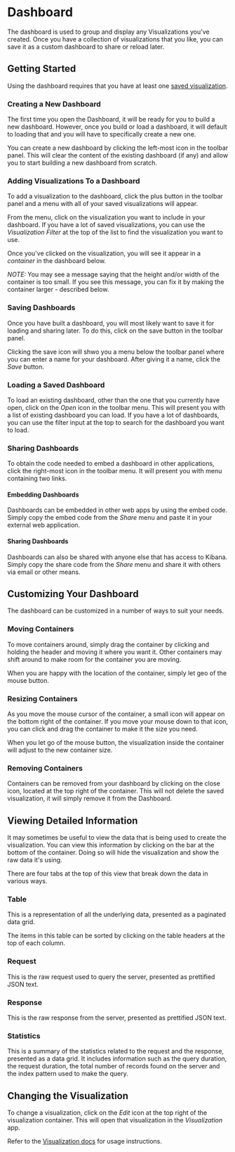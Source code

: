 # Dashboard

The dashboard is used to group and display any Visualizations you've created. Once you have a collection of visualizations that you like, you can save it as a custom dashboard to share or reload later.

## Getting Started

Using the dashboard requires that you have at least one [saved visualization](#vis).

### Creating a New Dashboard

The first time you open the Dashboard, it will be ready for you to build a new dashboard. However, once you build or load a dashboard, it will default to loading that and you will have to specifically create a new one.

You can create a new dashboard by clicking the left-most icon in the toolbar panel. This will clear the content of the existing dashboard (if any) and allow you to start building a new dashboard from scratch.

### Adding Visualizations To a Dashboard

To add a visualization to the dashboard, click the plus button in the toolbar panel and a menu with all of your saved visualizations will appear.

From the menu, click on the visualization you want to include in your dashboard. If you have a lot of saved visualizations, you can use the *Visualization Filter* at the top of the list to find the visualization you want to use.

Once you've clicked on the visualization, you will see it appear in a *container* in the dashboard below.

*NOTE:* You may see a message saying that the height and/or width of the container is too small. If you see this message, you can fix it by making the container larger - described below.

### Saving Dashboards

Once you have built a dashboard, you will most likely want to save it for loading and sharing later. To do this, click on the save button in the toolbar panel.

Clicking the save icon will shwo you a menu below the toolbar panel where you can enter a name for your dashboard. After giving it a name, click the *Save* button.

### Loading a Saved Dashboard

To load an existing dashboard, other than the one that you currently have open, click on the *Open* icon in the toolbar menu. This will present you with a list of existing dashboard you can load. If you have a lot of dashboards, you can use the filter input at the top to search for the dashboard you want to load.

### Sharing Dashboards

To obtain the code needed to embed a dashboard in other applications, click the right-most icon in the toolbar menu. It will present you with menu containing two links.

#### Embedding Dashboards

Dashboards can be embedded in other web apps by using the embed code. Simply copy the embed code from the *Share* menu and paste it in your external web application.

#### Sharing Dashboards

Dashboards can also be shared with anyone else that has access to Kibana. Simply copy the share code from the *Share* menu and share it with others via email or other means.

## Customizing Your Dashboard

The dashboard can be customized in a number of ways to suit your needs.

### Moving Containers

To move containers around, simply drag the container by clicking and holding the header and moving it where you want it. Other containers may shift around to make room for the container you are moving.

When you are happy with the location of the container, simply let geo of the mouse button.

### Resizing Containers

As you move the mouse cursor of the container, a small icon will appear on the bottom right of the container. If you move your mouse down to that icon, you can click and drag the container to make it the size you need.

When you let go of the mouse button, the visualization inside the container will adjust to the new container size.

### Removing Containers

Containers can be removed from your dashboard by clicking on the close icon, located at the top right of the container. This will not delete the saved visualization, it will simply remove it from the Dashboard.

## Viewing Detailed Information

It may sometimes be useful to view the data that is being used to create the visualization. You can view this information by clicking on the bar at the bottom of the container. Doing so will hide the visualization and show the raw data it's using.

There are four tabs at the top of this view that break down the data in various ways.

### Table

This is a representation of all the underlying data, presented as a paginated data grid.

The items in this table can be sorted by clicking on the table headers at the top of each column.

### Request

This is the raw request used to query the server, presented as prettified JSON text.

### Response

This is the raw response from the server, presented as prettified JSON text.

### Statistics

This is a summary of the statistics related to the request and the response, presented as a data grid. It includes information such as the query duration, the request duration, the total number of records found on the server and the index pattern used to make the query.

## Changing the Visualization

To change a visualization, click on the *Edit* icon at the top right of the visualization container. This will open that visualization in the *Visualization* app.

Refer to the [Visualization docs](#vis) for usage instructions.